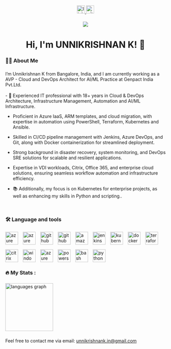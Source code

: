 ###

<div align="center">
  
<a href="https://www.linkedin.com/in/thangadurai-murugan-87958556/" target="_blank">
  <img src="https://img.shields.io/static/v1?message=LinkedIn&logo=linkedin&label=&color=0077B5&logoColor=white&labelColor=&style=for-the-badge" height="25" alt="linkedin logo"/>
</a>

<a href="https://github.com/thangacodes/" target="_blank">
  <img src="https://img.shields.io/static/v1?message=GitHub&logo=github&label=&color=000000&logoColor=white&labelColor=&style=for-the-badge" height="25" alt="github logo" />
</a>

</div>

###

<div align="center">
  <img src="https://visitor-badge.laobi.icu/badge?page_id=thangacodes.thangacodes&" />
</div>

###

<h1 align="center">Hi, I'm UNNIKRISHNAN K! 👋</h1>

###

<h3 align="left">👩‍💻  About Me</h3>

###

<p align="left">
  I’m Unnikrishnan K from Bangalore, India, and I am currently working as a AVP - Cloud and DevOps Architect for AI/ML Practice at Genpact India Pvt.Ltd.
  <br><br>
  - 🔭 Experienced IT professional with 18+ years in Cloud & DevOps Architecture, Infrastructure Management, Automation and AI/ML Infrastructure. 
  
  - Proficient in Azure IaaS, ARM templates, and cloud migration, with expertise in automation using PowerShell, Terraform, Kubernetes and Ansible.
  
  - Skilled in CI/CD pipeline management with Jenkins, Azure DevOps, and Git, along with Docker containerization for streamlined deployment.
  
  - Strong background in disaster recovery, system monitoring, and DevOps SRE solutions for scalable and resilient applications.

  - Expertise in VDI workloads, Citrix, Office 365, and enterprise cloud solutions, ensuring seamless workflow automation and infrastructure efficiency.
  
  - 📚 Additionally, my focus is on Kubernetes for enterprise projects, as well as enhancing my skills in Python and scripting..
  <br>
</p>

###

<h3 align="left">🛠 Language and tools</h3>

###

<div align="left" style="display: flex; flex-wrap: wrap; gap: 15px;">
  
 
  <!-- Azure Cloud Logo -->
  <img src="https://cdn.jsdelivr.net/gh/devicons/devicon/icons/azure/azure-original.svg" height="40" alt="azure cloud logo" />

  <!-- Azure DevOps Logo -->
  <img src="https://upload.wikimedia.org/wikipedia/commons/0/0e/Microsoft_Azure_DevOps_Logo.svg" height="40" alt="azure devops logo" />
  
  <!-- GitHub Logo -->
  <img src="https://cdn.jsdelivr.net/gh/devicons/devicon/icons/github/github-original.svg" height="40" alt="github logo" />

  <!-- GitHub Actions Logo -->
  <img src="https://cdn.jsdelivr.net/gh/devicons/devicon/icons/githubactions/githubactions-original.svg" height="40" alt="github actions logo" />

   <!-- AWS Logo -->
  <img src="https://cdn.jsdelivr.net/gh/devicons/devicon/icons/amazonwebservices/amazonwebservices-line-wordmark.svg" height="40" alt="amazonwebservices logo" />
  
  <!-- Jenkins Logo -->
  <img src="https://cdn.jsdelivr.net/gh/devicons/devicon/icons/jenkins/jenkins-original.svg" height="40" alt="jenkins logo" />

  <!-- Kubernetes Logo -->
  <img src="https://cdn.jsdelivr.net/gh/devicons/devicon/icons/kubernetes/kubernetes-plain.svg" height="40" alt="kubernetes logo" />

  <!-- Docker Logo -->
  <img src="https://cdn.jsdelivr.net/gh/devicons/devicon/icons/docker/docker-plain-wordmark.svg" height="40" alt="docker logo" />

  <!-- Terraform Logo (HashiCorp) -->
  <img src="https://cdn.jsdelivr.net/gh/devicons/devicon/icons/terraform/terraform-original-wordmark.svg" height="40" alt="terraform logo" />

  <!-- Citrix Cloud Logo -->
  <img src="https://upload.wikimedia.org/wikipedia/commons/f/fb/Citrix_Systems_logo.svg" height="40" alt="citrix cloud logo" />

 <!-- Windows 365 Logo -->
 <img src="https://upload.wikimedia.org/wikipedia/commons/4/4f/Windows_logo_-_2021.svg" height="40" alt="windows 365 logo" />

  <!-- Azure Virtual Desktop Logo (using Azure symbol) -->
  <img src="https://upload.wikimedia.org/wikipedia/commons/f/fa/Microsoft_Azure.svg" height="40" alt="azure virtual desktop logo" />

  <!-- PowerShell Logo -->
  <img src="https://cdn.jsdelivr.net/gh/devicons/devicon/icons/powershell/powershell-original.svg" height="40" alt="powershell logo" />

  <!-- Bash Logo -->
  <img src="https://cdn.jsdelivr.net/gh/devicons/devicon/icons/bash/bash-original.svg" height="40" alt="bash logo" />

  <!-- Python Logo -->
  <img src="https://cdn.jsdelivr.net/gh/devicons/devicon/icons/python/python-original-wordmark.svg" height="40" alt="python logo" />
  



</div>

<h3 align="left">🔥   My Stats :</h3>

###



###

###

<div align="left">
  <img src="https://github-readme-stats.vercel.app/api/top-langs?username=thangacodes&locale=en&hide_title=false&layout=compact&card_width=320&langs_count=5&theme=dracula&hide_border=false" height="150" alt="languages graph"  />
</div>

###
<div align="left">
  Feel free to contact me via email: <a href="mailto:unnikrishnank.in@gmail.com ">unnikrishnank.in@gmail.com</a>
</div>

  
